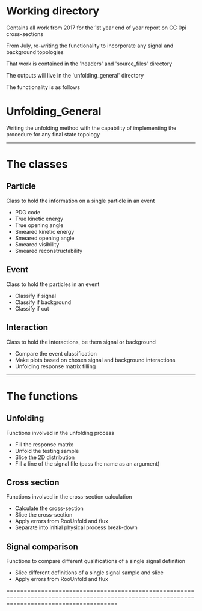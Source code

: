 # Working directory
Contains all work from 2017 for the 1st year end of year report on CC 0pi cross-sections

From July, re-writing the functionality to incorporate any signal and background topologies

That work is contained in the 'headers' and 'source_files' directory

The outputs will live in the 'unfolding_general' directory


The functionality is as follows

# Unfolding_General
Writing the unfolding method with the capability of implementing the procedure for any final state topology

--------------------------------------------------------------------------------------------------------------------------------------------

# The classes
## Particle
Class to hold the information on a single particle in an event
    
- PDG code
- True kinetic energy
- True opening angle
- Smeared kinetic energy
- Smeared opening angle
- Smeared visibility
- Smeared reconstructability

## Event
Class to hold the particles in an event
    
- Classify if signal
- Classify if background
- Classify if cut

## Interaction
Class to hold the interactions, be them signal or background
    
- Compare the event classification
- Make plots based on chosen signal and background interactions
- Unfolding response matrix filling

--------------------------------------------------------------------------------------------------------------------------------------------

# The functions
## Unfolding
Functions involved in the unfolding process
    
- Fill the response matrix
- Unfold the testing sample
- Slice the 2D distribution
- Fill a line of the signal file (pass the name as an argument)

## Cross section
Functions involved in the cross-section calculation
    
- Calculate the cross-section 
- Slice the cross-section
- Apply errors from RooUnfold and flux
- Separate into initial physical process break-down

## Signal comparison
Functions to compare different qualifications of a single signal definition
    
- Slice different definitions of a single signal sample and slice
- Apply errors from RooUnfold and flux 

============================================================================================================================================
